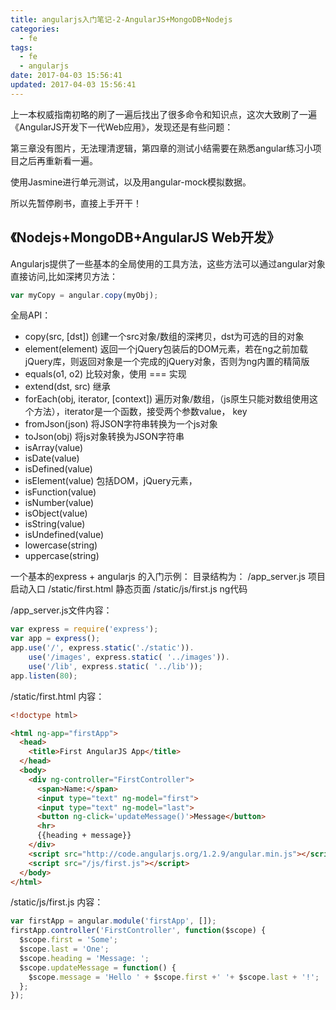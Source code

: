 ```yaml
---
title: angularjs入门笔记-2-AngularJS+MongoDB+Nodejs
categories:
  - fe
tags:
  - fe
  - angularjs
date: 2017-04-03 15:56:41
updated: 2017-04-03 15:56:41
---
```


上一本权威指南初略的刷了一遍后找出了很多命令和知识点，这次大致刷了一遍《AngularJS开发下一代Web应用》，发现还是有些问题：

第三章没有图片，无法理清逻辑，第四章的测试小结需要在熟悉angular练习小项目之后再重新看一遍。

使用Jasmine进行单元测试，以及用angular-mock模拟数据。

所以先暂停刷书，直接上手开干！

## 《Nodejs+MongoDB+AngularJS Web开发》

Angularjs提供了一些基本的全局使用的工具方法，这些方法可以通过angular对象直接访问,比如深拷贝方法：
```js
var myCopy = angular.copy(myObj);
```
全局API：
- copy(src, [dst]) 创建一个src对象/数组的深拷贝，dst为可选的目的对象
- element(element) 返回一个jQuery包装后的DOM元素，若在ng之前加载jQuery库，则返回对象是一个完成的jQuery对象，否则为ng内置的精简版
- equals(o1, o2) 比较对象，使用 === 实现
- extend(dst, src) 继承
- forEach(obj, iterator, [context]) 遍历对象/数组，（js原生只能对数组使用这个方法），iterator是一个函数，接受两个参数value， key
- fromJson(json) 将JSON字符串转换为一个js对象
- toJson(obj) 将js对象转换为JSON字符串
- isArray(value)
- isDate(value)
- isDefined(value)
- isElement(value) 包括DOM，jQuery元素，
- isFunction(value)
- isNumber(value)
- isObject(value)
- isString(value)
- isUndefined(value)
- lowercase(string)
- uppercase(string)

一个基本的express + angularjs 的入门示例：
目录结构为：
/app_server.js 项目启动入口
/static/first.html 静态页面
/static/js/first.js ng代码

/app_server.js文件内容：
```js
var express = require('express');
var app = express();
app.use('/', express.static('./static')).
    use('/images', express.static( '../images')).
    use('/lib', express.static( '../lib'));
app.listen(80);
```

/static/first.html 内容：
```html
<!doctype html>

<html ng-app="firstApp">
  <head>
    <title>First AngularJS App</title>
  </head>
  <body>
    <div ng-controller="FirstController">
      <span>Name:</span>
      <input type="text" ng-model="first">
      <input type="text" ng-model="last">
      <button ng-click='updateMessage()'>Message</button>
      <hr>
      {{heading + message}}
    </div>
    <script src="http://code.angularjs.org/1.2.9/angular.min.js"></script>
    <script src="/js/first.js"></script>
  </body>
</html>
```

/static/js/first.js 内容：
```js
var firstApp = angular.module('firstApp', []);
firstApp.controller('FirstController', function($scope) {
  $scope.first = 'Some';
  $scope.last = 'One';
  $scope.heading = 'Message: ';
  $scope.updateMessage = function() {
    $scope.message = 'Hello ' + $scope.first +' '+ $scope.last + '!';
  };
});
```